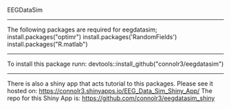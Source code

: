 EEGDataSim
__________________
The following packages are required for eegdatasim;
install.packages("optimr")
install.packages('RandomFields')
install.packages("R.matlab")
__________________
To install this package runn:
devtools::install_github("connolr3/eegdatasim")
__________________
There is also a shiny app that acts tutorial to this packages. Please see it hosted on: https://connolr3.shinyapps.io/EEG_Data_Sim_Shiny_App/
The repo for this Shiny App is: https://github.com/connolr3/eegdatasim_shiny
